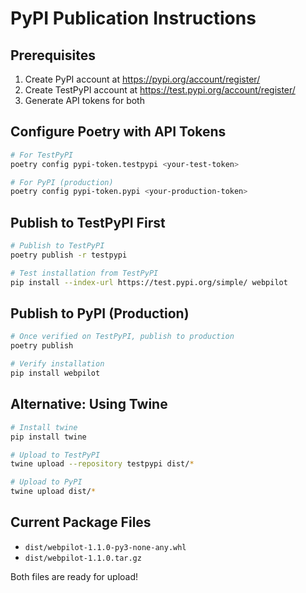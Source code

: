 # PyPI Publication Instructions

## Prerequisites
1. Create PyPI account at https://pypi.org/account/register/
2. Create TestPyPI account at https://test.pypi.org/account/register/
3. Generate API tokens for both

## Configure Poetry with API Tokens

```bash
# For TestPyPI
poetry config pypi-token.testpypi <your-test-token>

# For PyPI (production)
poetry config pypi-token.pypi <your-production-token>
```

## Publish to TestPyPI First

```bash
# Publish to TestPyPI
poetry publish -r testpypi

# Test installation from TestPyPI
pip install --index-url https://test.pypi.org/simple/ webpilot
```

## Publish to PyPI (Production)

```bash
# Once verified on TestPyPI, publish to production
poetry publish

# Verify installation
pip install webpilot
```

## Alternative: Using Twine

```bash
# Install twine
pip install twine

# Upload to TestPyPI
twine upload --repository testpypi dist/*

# Upload to PyPI
twine upload dist/*
```

## Current Package Files
- `dist/webpilot-1.1.0-py3-none-any.whl`
- `dist/webpilot-1.1.0.tar.gz`

Both files are ready for upload!